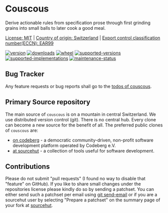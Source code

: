# Couscous

Derive actionable rules from specification prose through first grinding grains into small balls to later cook a good meal.

[License: MIT](https://github.com/sthagen/couscous/blob/default/LICENSE) |
[Country of origin: Switzerland](https://git.sr.ht/~sthagen/couscous/tree/default/item/COUNTRY-OF-ORIGIN) |
[Export control classification number(ECCN): EAR99](https://git.sr.ht/~sthagen/couscous/tree/default/item/EXPORT-CONTROL-CLASSIFICATION-NUMBER)

[![version](https://img.shields.io/pypi/v/couscous.svg?style=flat)](https://pypi.python.org/pypi/couscous/)
[![downloads](https://static.pepy.tech/badge/couscous/month)](https://pepy.tech/project/couscous)
[![wheel](https://img.shields.io/pypi/wheel/couscous.svg?style=flat)](https://pypi.python.org/pypi/couscous/)
[![supported-versions](https://img.shields.io/pypi/pyversions/couscous.svg?style=flat)](https://pypi.python.org/pypi/couscous/)
[![supported-implementations](https://img.shields.io/pypi/implementation/couscous.svg?style=flat)](https://pypi.python.org/pypi/couscous/)
[![maintenance-status](https://img.shields.io/github/commit-activity/y/sthagen/couscous.svg?style=flat)](https://git.sr.ht/~sthagen/couscous/log)

## Bug Tracker

Any feature requests or bug reports shall go to the [todos of couscous](https://todo.sr.ht/~sthagen/couscous).

## Primary Source repository

The main source of `couscous` is on a mountain in central Switzerland.
We use distributed version control (git).
There is no central hub.
Every clone can become a new source for the benefit of all.
The preferred public clones of `couscous` are:

* [on codeberg](https://codeberg.org/sthagen/couscous) - a democratic community-driven, non-profit software development platform operated by Codeberg e.V.
* [at sourcehut](https://git.sr.ht/~sthagen/couscous) - a collection of tools useful for software development.

## Contributions

Please do not submit "pull requests" (I found no way to disable that "feature" on GitHub).
If you like to share small changes under the repositories license please kindly do so by sending a patchset.
You can either send such a patchset per email using [git send-email](https://git-send-email.io) or 
if you are a sourcehut user by selecting "Prepare a patchset" on the summary page of your fork at [sourcehut](https://git.sr.ht/).

